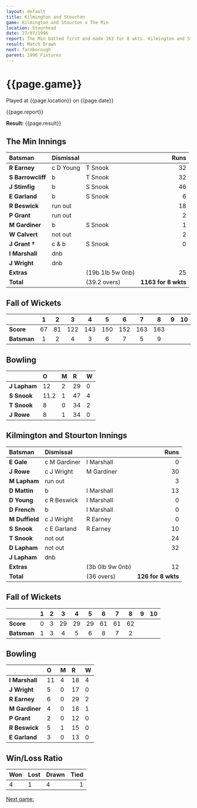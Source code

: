 ```yaml
---
layout: default
title: Kilmington and Stourton
game: Kilmington and Stourton v The Min
location: Stourhead
date: 27/07/1996
report: The Min batted first and made 163 for 8 wkts. Kilmington and Stourton replied with 126 for 8 wkts
result: Match Drawn
next: farnborough
parent: 1996 Fixtures
---
```


# {{page.game}}

Played at {{page.location}} on {{page.date}}

{{page.report}}

**Result:** {{page.result}}

## The Min Innings

| Batsman | Dismissal |  | Runs |
|:---|:---|---|---:|
| **R Earney** | c D Young | T Snook | 32 |
| **S Barrowcliff** | b | T Snook | 32 |
| **J Stimfig** | b | S Snook | 46 |
| **E Garland** | b | S Snook | 6 |
| **R Beswick** | run out |  | 18 |
| **P Grant** | run out |  | 2 |
| **M Gardiner** | b | S Snook | 1 |
| **W Calvert** | not out |  | 2 |
| **J Grant &#8224;** | c & b | S Snook | 0 |
| **I Marshall** | dnb |  |  |
| **J Wright** | dnb |  |  |
| **Extras** | | (19b 1lb 5w 0nb) | 25 |
| **Total** | | (39.2 overs) | **1163 for 8 wkts** |

## Fall of Wickets

| | 1 | 2 | 3 | 4 | 5 | 6 | 7 | 8 | 9 | 10 |
|---|:---:|:---:|:---:|:---:|:---:|:---:|:---:|:---:|:---:|:---:|
| **Score** | 67 | 81 | 122 | 143 | 150 | 152 | 163 | 163 |  |  |
| **Batsman** | 1 | 2 | 4 | 3 | 6 | 7 | 5 | 9 |  |  |

## Bowling

| | O | M | R | W |
|---|:---|:---|:---|:---|
| **J Lapham** | 12 | 2 | 29 | 0 |
| **S Snook** | 11.2 | 1 | 47 | 4 |
| **T Snook** | 8 | 0 | 34 | 2 |
| **J Rowe** | 8 | 1 | 34 | 0 |

## Kilmington and Stourton Innings

| Batsman | Dismissal |  | Runs |
|:---|:---|---|---:|
| **E Gale** | c M Gardiner | I Marshall | 0 |
| **J Rowe** | c J Wright | M Gardiner | 30 |
| **M Lapham** | run out |  | 3 |
| **D Mattin** | b | I Marshall | 13 |
| **D Young** | c R Beswick | I Marshall | 0 |
| **D French** | b | I Marshall | 0 |
| **M Duffield** | c J Wright | R Earney | 0 |
| **S Snook** | c E Garland | R Earney  | 10 |
| **T Snook** | not out |  | 24 |
| **D Lapham** | not out |  | 32 |
| **J Lapham** | dnb |  |  |
| **Extras** | | (3b 0lb 9w 0nb) | 12 |
| **Total** | | (36 overs) | **126 for 8 wkts** |

## Fall of Wickets

| | 1 | 2 | 3 | 4 | 5 | 6 | 7 | 8 | 9 | 10 |
|---|:---:|:---:|:---:|:---:|:---:|:---:|:---:|:---:|:---:|:---:|
| **Score** | 0 | 3 | 29 | 29 | 29 |  61 | 61 | 62 |  |  |
| **Batsman** | 1 | 3 | 4 | 5 | 6 | 8 | 7 | 2 |  |  |

## Bowling

| | O | M | R | W |
|---|:---|:---|:---|:---|
| **I Marshall** | 11 | 4 | 18 | 4 |
| **J Wright** | 5 | 0 | 17 | 0 |
| **R Earney** | 6 | 0 | 29 | 2 |
| **M Gardiner** | 4 | 0 | 18 | 1 |
| **P Grant** | 2 | 0 | 12 | 0 |
| **R Beswick** | 5 | 1 | 15 | 0 |
| **E Garland** | 3 | 0 | 13 | 0 |

## Win/Loss Ratio

| Won | Lost | Drawn | Tied |
|:---|:---|:---|---:|
| 4 | 1 | 4 | 1 |

[Next game:]({{page.next}})